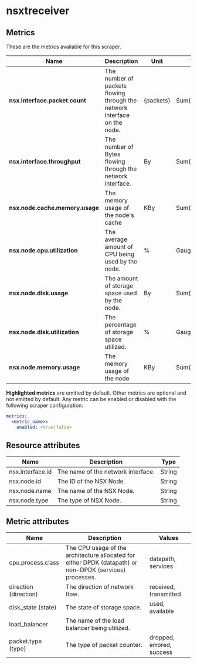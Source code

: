 [comment]: <> (Code generated by mdatagen. DO NOT EDIT.)

# nsxtreceiver

## Metrics

These are the metrics available for this scraper.

| Name | Description | Unit | Type | Attributes |
| ---- | ----------- | ---- | ---- | ---------- |
| **nsx.interface.packet.count** | The number of packets flowing through the network interface on the node. | {packets} | Sum(Int) | <ul> <li>direction</li> <li>packet.type</li> </ul> |
| **nsx.interface.throughput** | The number of Bytes flowing through the network interface. | By | Sum(Int) | <ul> <li>direction</li> </ul> |
| **nsx.node.cache.memory.usage** | The memory usage of the node's cache | KBy | Sum(Int) | <ul> </ul> |
| **nsx.node.cpu.utilization** | The average amount of CPU being used by the node. | % | Gauge(Double) | <ul> <li>cpu.process.class</li> </ul> |
| **nsx.node.disk.usage** | The amount of storage space used by the node. | By | Sum(Int) | <ul> <li>disk_state</li> </ul> |
| **nsx.node.disk.utilization** | The percentage of storage space utilized. | % | Gauge(Double) | <ul> </ul> |
| **nsx.node.memory.usage** | The memory usage of the node | KBy | Sum(Int) | <ul> </ul> |

**Highlighted metrics** are emitted by default. Other metrics are optional and not emitted by default.
Any metric can be enabled or disabled with the following scraper configuration:

```yaml
metrics:
  <metric_name>:
    enabled: <true|false>
```

## Resource attributes

| Name | Description | Type |
| ---- | ----------- | ---- |
| nsx.interface.id | The name of the network interface. | String |
| nsx.node.id | The ID of the NSX Node. | String |
| nsx.node.name | The name of the NSX Node. | String |
| nsx.node.type | The type of NSX Node. | String |

## Metric attributes

| Name | Description | Values |
| ---- | ----------- | ------ |
| cpu.process.class | The CPU usage of the architecture allocated for either DPDK (datapath) or non-DPDK (services) processes. | datapath, services |
| direction (direction) | The direction of network flow. | received, transmitted |
| disk_state (state) | The state of storage space. | used, available |
| load_balancer | The name of the load balancer being utilized. |  |
| packet.type (type) | The type of packet counter. | dropped, errored, success |
